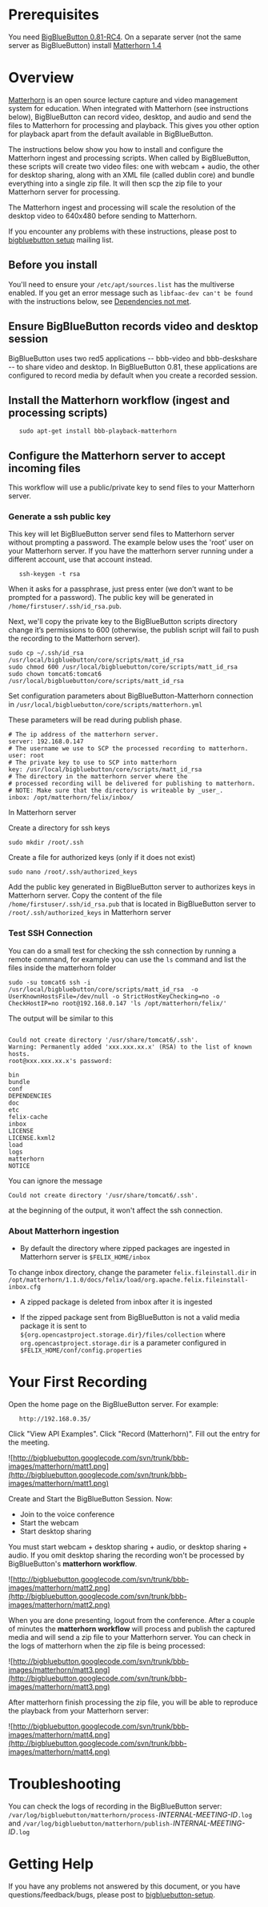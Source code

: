 

# Prerequisites #

You need [BigBlueButton 0.81-RC4](081InstallationUbuntu.md).  On a separate server (not the same server as BigBlueButton) install [Matterhorn 1.4](https://opencast.jira.com/wiki/display/mh14/Installation+and+Configuration)

# Overview #
[Matterhorn](http://opencast.org/matterhorn/) is an open source lecture capture and video management system for education.  When integrated with Matterhorn (see instructions below), BigBlueButton can record video, desktop, and audio and send the files to Matterhorn for processing and playback. This gives you other option for playback apart from the default available in BigBlueButton.


The instructions below show you how to install and configure the Matterhorn ingest and processing scripts.  When called by BigBlueButton, these scripts will create two video files: one with webcam + audio, the other for desktop sharing, along with an XML file (called dublin core) and bundle everything into a single zip file.  It will then scp the zip file to your Matterhorn server for processing.

The Matterhorn ingest and processing will scale the resolution of the desktop video to 640x480 before sending to Matterhorn.

If you encounter any problems with these instructions, please post to [bigbluebutton setup](http://groups.google.com/group/bigbluebutton-setup/topics?gvc=2) mailing list.


## Before you install ##
You'll need to ensure your `/etc/apt/sources.list` has the multiverse enabled.  If you get an error message such as `libfaac-dev can't be found` with the instructions below, see [Dependencies not met](http://code.google.com/p/bigbluebutton/wiki/08InstallationUbuntu#Dependencies_are_not_met).

## Ensure BigBlueButton records video and desktop session ##
BigBlueButton uses two red5 applications -- bbb-video and bbb-deskshare -- to share video and desktop.  In BigBlueButton 0.81, these applications are configured to  record media by default when you create a recorded session.


## Install the Matterhorn workflow (ingest and processing scripts) ##

```
   sudo apt-get install bbb-playback-matterhorn
```

## Configure the Matterhorn server to accept incoming files ##

This workflow will use a public/private key to send files to your Matterhorn server.


### Generate a ssh public key ###

This key will let BigBlueButton server send files to Matterhorn server without prompting a password.  The example below uses the 'root' user on your Matterhorn server.   If you have the matterhorn server running under a different account, use that account instead.

```
   ssh-keygen -t rsa
```

When it asks for a passphrase, just press enter (we don’t want to be prompted for a password). The public key will be generated in `/home/firstuser/.ssh/id_rsa.pub`.


Next, we'll copy the private key to the BigBlueButton scripts directory change it’s permissions to 600 (otherwise, the publish script will fail to push the recording to the Matterhorn server).

```
sudo cp ~/.ssh/id_rsa /usr/local/bigbluebutton/core/scripts/matt_id_rsa
sudo chmod 600 /usr/local/bigbluebutton/core/scripts/matt_id_rsa
sudo chown tomcat6:tomcat6 /usr/local/bigbluebutton/core/scripts/matt_id_rsa
```

Set configuration parameters about BigBlueButton-Matterhorn connection in `/usr/local/bigbluebutton/core/scripts/matterhorn.yml`

These parameters will be read during publish phase.


```
# The ip address of the matterhorn server.
server: 192.168.0.147
# The username we use to SCP the processed recording to matterhorn.
user: root
# The private key to use to SCP into matterhorn
key: /usr/local/bigbluebutton/core/scripts/matt_id_rsa
# The directory in the matterhorn server where the
# processed recording will be delivered for publishing to matterhorn.
# NOTE: Make sure that the directory is writeable by _user_.
inbox: /opt/matterhorn/felix/inbox/
```

In Matterhorn server

Create a directory for ssh  keys
```
sudo mkdir /root/.ssh
```
Create a file for authorized keys (only if it does not exist)
```
sudo nano /root/.ssh/authorized_keys
```
Add the public key generated in BigBlueButton server to authorizes keys in Matterhorn server.
Copy the content of  the file
`/home/firstuser/.ssh/id_rsa.pub` that is located in BigBlueButton server to `/root/.ssh/authorized_keys` in Matterhorn server

### Test SSH Connection ###
You can do a small test for checking the ssh connection by running a remote command, for example you can use the `ls` command and list the files inside the matterhorn folder

```
sudo -su tomcat6 ssh -i /usr/local/bigbluebutton/core/scripts/matt_id_rsa  -o UserKnownHostsFile=/dev/null -o StrictHostKeyChecking=no -o CheckHostIP=no root@192.168.0.147 'ls /opt/matterhorn/felix/'
```

The output will be similar to this
```

Could not create directory '/usr/share/tomcat6/.ssh'.
Warning: Permanently added 'xxx.xxx.xx.x' (RSA) to the list of known hosts.
root@xxx.xxx.xx.x's password: 

bin
bundle
conf
DEPENDENCIES
doc
etc
felix-cache
inbox
LICENSE
LICENSE.kxml2
load
logs
matterhorn
NOTICE

```

You can ignore the message
```
Could not create directory '/usr/share/tomcat6/.ssh'.
```

at the beginning of the output, it won't affect the ssh connection.




### About Matterhorn ingestion ###
  * By default the directory where zipped packages are ingested in Matterhorn server is `$FELIX_HOME/inbox`

To change inbox directory, change the parameter `felix.fileinstall.dir`  in `/opt/matterhorn/1.1.0/docs/felix/load/org.apache.felix.fileinstall-inbox.cfg`

  * A zipped package is deleted from inbox after it is ingested

  * If the zipped package  sent from BigBlueButton is not a valid media package it is sent to `${org.opencastproject.storage.dir}/files/collection` where `org.opencastproject.storage.dir` is a parameter configured in `$FELIX_HOME/conf/config.properties`

# Your First Recording #
Open the home page on the BigBlueButton server. For example:
```
   http://192.168.0.35/
```

Click "View API Examples".  Click "Record (Matterhorn)".  Fill out the entry for the meeting.

![http://bigbluebutton.googlecode.com/svn/trunk/bbb-images/matterhorn/matt1.png](http://bigbluebutton.googlecode.com/svn/trunk/bbb-images/matterhorn/matt1.png)

Create and Start the BigBlueButton Session. Now:
  * Join to the voice conference
  * Start the webcam
  * Start desktop sharing

You must start webcam + desktop sharing +  audio, or desktop sharing + audio. If you omit desktop sharing the recording won't be processed by BigBlueButton's **matterhorn workflow**.

![http://bigbluebutton.googlecode.com/svn/trunk/bbb-images/matterhorn/matt2.png](http://bigbluebutton.googlecode.com/svn/trunk/bbb-images/matterhorn/matt2.png)

When you are done presenting, logout from the conference. After a couple of minutes the **matterhorn workflow** will process and publish the captured media and  will send a zip file to your Matterhorn server. You can check in the logs of matterhorn when the zip file is being processed:

![http://bigbluebutton.googlecode.com/svn/trunk/bbb-images/matterhorn/matt3.png](http://bigbluebutton.googlecode.com/svn/trunk/bbb-images/matterhorn/matt3.png)

After matterhorn finish processing the zip file, you will be able to reproduce the playback from your Matterhorn server:

![http://bigbluebutton.googlecode.com/svn/trunk/bbb-images/matterhorn/matt4.png](http://bigbluebutton.googlecode.com/svn/trunk/bbb-images/matterhorn/matt4.png)

# Troubleshooting #

You can check the logs of recording in the  BigBlueButton server: `/var/log/bigbluebutton/matterhorn/process-`_INTERNAL-MEETING-ID_`.log`
and
`/var/log/bigbluebutton/matterhorn/publish-`_INTERNAL-MEETING-ID_`.log`

# Getting Help #

If you have any problems not answered by this document, or you have questions/feedback/bugs, please post to [bigbluebutton-setup](http://groups.google.com/group/bigbluebutton-setup/topics?gvc=2).